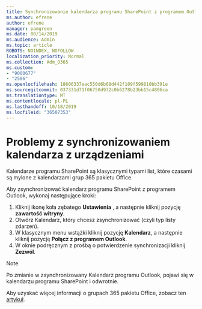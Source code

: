 ```yaml
---
title: Synchronizowanie kalendarza programu SharePoint z programem Outlook
ms.author: efrene
author: efrene
manager: pamgreen
ms.date: 08/14/2019
ms.audience: Admin
ms.topic: article
ROBOTS: NOINDEX, NOFOLLOW
localization_priority: Normal
ms.collection: Adm_O365
ms.custom:
- "9000677"
- "2586"
ms.openlocfilehash: 18606337eac550d6b68d442f109f599810bb391e
ms.sourcegitcommit: 037331d71f06750d972c0b6278b23bb15c4806ca
ms.translationtype: MT
ms.contentlocale: pl-PL
ms.lasthandoff: 10/18/2019
ms.locfileid: "36507353"
---
```

# <a name="issues-synchronizing-your-calendar-to-devices"></a>Problemy z synchronizowaniem kalendarza z urządzeniami

Kalendarze programu SharePoint są klasycznymi typami list, które czasami są mylone z kalendarzami grup 365 pakietu Office.

Aby zsynchronizować kalendarz programu SharePoint z programem Outlook, wykonaj następujące kroki:

1. Kliknij ikonę koła zębatego **Ustawienia** , a następnie kliknij pozycję **zawartość witryny**.
2. Otwórz Kalendarz, który chcesz zsynchronizować (czyli typ listy zdarzeń).
3. W klasycznym menu wstążki kliknij pozycję **Kalendarz**, a następnie kliknij pozycję **Połącz z programem Outlook**.
4. W oknie podręcznym z prośbą o potwierdzenie synchronizacji kliknij **Zezwól**.

>[!Note]
> Po zmianie w zsynchronizowany Kalendarz programu Outlook, pojawi się w kalendarzu programu SharePoint i odwrotnie.

Aby uzyskać więcej informacji o grupach 365 pakietu Office, zobacz ten [artykuł](https://support.office.com/article/Learn-about-Office-365-groups-b565caa1-5c40-40ef-9915-60fdb2d97fa2).
